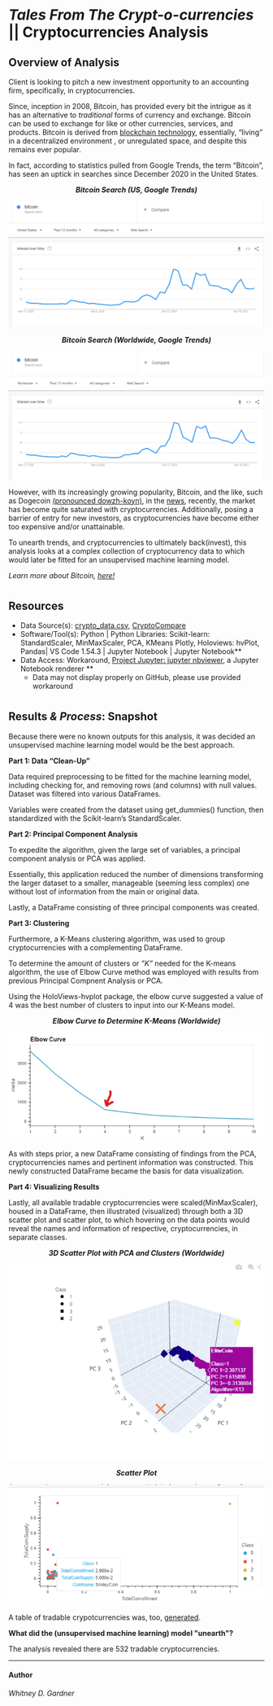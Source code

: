 # _Tales From The Crypt-o-currencies_ || Cryptocurrencies Analysis

## Overview of Analysis
Client is looking to pitch a new investment opportunity to an accounting firm, specifically, in cryptocurrencies. 

Since, inception in 2008, Bitcoin, has provided every bit the intrigue as it has an alternative to _traditional_ forms of currency and exchange. Bitcoin can be used to exchange for like or other currencies, services, and products. Bitcoin is derived from [blockchain technology]( https://www.simplilearn.com/tutorials/blockchain-tutorial/blockchain-technology#:~:text=Blockchain%20technology%20is%20a%20structure,'), essentially,  “living” in a decentralized environment , or unregulated space, and despite this remains ever popular. 

In fact, according to statistics pulled from Google Trends, the term “Bitcoin”, has seen an uptick in searches since December 2020 in the United States. 

 <p align="center"> <b><i>Bitcoin Search (US, Google Trends)</b></i> 
 </p>
<p align="center">
 <img align="center" src="images/bitcoin_trends_us.png">
 </p>
<p align="center"> <b><i>Bitcoin Search (Worldwide, Google Trends)</b></i> 
 </p>
<p align="center">
 <img align="center" src="images/bitcoin_trends_world.png">
 </p>

However, with its increasingly growing popularity, Bitcoin,  and the like, such as Dogecoin [(pronounced dowzh-koyn)](https://www.google.com/search?q=dogecoin+pronunciation&rlz=1C1CHBF_enUS932US932&ei=LlicYO3yPJut5NoPmIiukA4&oq=dogecoin+pro&gs_lcp=Cgdnd3Mtd2l6EAEYAjIFCAAQkQIyCggAELEDEIMBEAoyAggAMgIIADICCAAyDQgAELEDEIMBEMkDEAoyAggAMgIIADIKCAAQsQMQgwEQCjICCAA6BwgAEEcQsAM6BwgAELADEEM6CggAELEDEIMBEEM6CAgAELEDEIMBOgQIABBDOgsIABCxAxCDARDJA1DuNViZRGCzVmgBcAJ4AIABW4gBiwOSAQE1mAEAoAEBqgEHZ3dzLXdpesgBCsABAQ&sclient=gws-wiz), in the [news]( https://www.cnbc.com/2021/05/12/dogecoin-price-surge-elon-musk-slim-jim.html), recently, the market has become quite saturated with cryptocurrencies.  Additionally, posing a barrier of entry for new investors, as cryptocurrencies have become either too expensive and/or unattainable. 

To unearth trends, and cryptocurrencies to ultimately back(invest), this analysis looks at a complex collection of cryptocurrency data to which would later be fitted for an unsupervised machine learning model. 

_Learn more about Bitcoin, [here!]( https://www.coinbase.com/learn/crypto-basics/what-is-bitcoin?utm_source=google_search_nb&utm_medium=cpc&utm_campaign=2043624384&utm_content=113244326632&utm_term=bitcoin%20explained&utm_creative=478113585348&cb_device=c&cb_placement=&cb_country=us&cb_city=open&cb_language=en_us&gclid=CjwKCAjw-e2EBhAhEiwAJI5jg9seV2nJxw5vsH9fACgX7wkyuuIRx2CABXyjE72D3Wq0O3W5xM3K2hoC2tIQAvD_BwE)_
#

## Resources 

* Data Source(s): [crypto_data.csv](https://github.com/SoWhitIs/cryptocurrencies/blob/b775a4b9094e7cdd885de0448482c5ced574bef1/data/crypto_data.csv),   [CryptoCompare](https://minapi.cryptocompare.com/data/all/coinlist)
* Software/Tool(s): Python | Python Libraries: Scikit-learn: StandardScaler, MinMaxScaler, PCA, KMeans Plotly, Holoviews: hvPlot, Pandas| VS Code 1.54.3 | Jupyter Notebook | Jupyter Notebook**  
 *  Data Access: Workaround, [Project Jupyter: jupyter nbviewer](https://nbviewer.jupyter.org/), a Jupyter Notebook renderer **
     *    Data may not display properly on GitHub, please use provided workaround

#
## Results  _& Process_: Snapshot 
Because there were no known outputs for this analysis, it was decided an unsupervised machine learning model would be the best approach.

**Part 1:  Data “Clean-Up”**

Data required preprocessing to be fitted for the machine learning model, including checking for, and removing rows (and columns) with null values. 
Dataset was filtered into various DataFrames. 

Variables were created from the dataset using get_dummies() function, then standardized with  the Scikit-learn’s StandardScaler. 


**Part 2: Principal Component Analysis**

To expedite the algorithm, given the large set of variables, a principal component analysis or PCA was applied. 

Essentially, this application reduced the number of dimensions transforming the larger dataset to a smaller, manageable (seeming less complex) one without lost of information from the main or original data. 

Lastly, a DataFrame consisting of three principal components was created. 

**Part 3: Clustering**

Furthermore, a K-Means clustering algorithm, was used to group cryptocurrencies with a complementing DataFrame. 

To determine the amount of clusters or _”K”_ needed for the K-means algorithm, the use of Elbow Curve method was employed with results from previous Principal Compnent Analysis or PCA. 

Using the HoloViews-hvplot package, the elbow curve suggested a value of 4 was the best number of clusters to input into our K-Means model. 

<p align="center"> <b><i>Elbow Curve to Determine K-Means (Worldwide)</b></i> 
 </p>
<p align="center">
 <img align="center" src="images/elbow_curve_kmeans.jpg">
 </p>

As with steps prior, a new DataFrame consisting of findings from the PCA, cryptocurrencies names and pertinent information was constructed. This newly constructed DataFrame became the basis for data visualization. 


**Part 4: Visualizing Results**

Lastly, all available tradable cryptocurrencies were scaled(MinMaxScaler), housed in a DataFrame, then illustrated (visualized) through both a 3D scatter plot and scatter plot, to which hovering on the data points would reveal the names and information of respective, cryptocurrencies, in separate classes. 
<p align="center"> <b><i>3D Scatter Plot with PCA and Clusters (Worldwide)</b></i> 
 </p>
<p align="center">
 <img align="center" src="images/pca_data_3D.png">
 </p>

<p align="center"> <b><i>Scatter Plot</b></i> 
 </p>
<p align="center">
 <img align="center" src="images/2d_scatter_plot.png">
 </p>

A table of tradable crypotcurrencies was, too, [generated](images/tradable_crypto_table.png). 


**What did the (unsupervised machine learning) model "unearth"?**

The analysis revealed there are 532 tradable cryptocurrencies. 



---

#### Author 

_Whitney D. Gardner_

